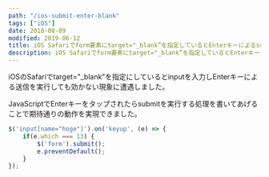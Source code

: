```yaml
---
path: "/ios-submit-enter-blank"
tags: ["iOS"]
date: 2018-08-09
modified: 2019-06-12
title: iOS Safariでform要素にtarget="_blank”を指定しているとEnterキーによるsubmitが効かない
description: iOS Safariでform要素にtarget="_blank”を指定しているとEnterキーによるsubmitが効かない事象が発生しました。当記事では当該事象の対応方法を紹介しています。
---
```


iOSのSafariでtarget="_blank"を指定にしているとinputを入力しEnterキーによる送信を実行しても効かない現象に遭遇しました。

JavaScriptでEnterキーをタップされたらsubmitを実行する処理を書いてあげることで期待通りの動作を実現できました。

```javascript
$('input[name="hoge"]').on('keyup', (e) => {
    if(e.which === 13) {
        $('form').submit();
        e.preventDefault();
    }
});
```
